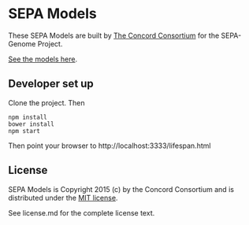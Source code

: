 # SEPA Models

These SEPA Models are built by [The Concord Consortium](http://concord.org/) for the
SEPA-Genome Project.

[See the models here](http://concord-consortium.github.io/sepa-models/).

## Developer set up

Clone the project. Then

    npm install
    bower install
    npm start
    
Then point your browser to http://localhost:3333/lifespan.html

## License

SEPA Models is Copyright 2015 (c) by the Concord Consortium and is distributed under the [MIT license](http://www.opensource.org/licenses/MIT).

See license.md for the complete license text.
